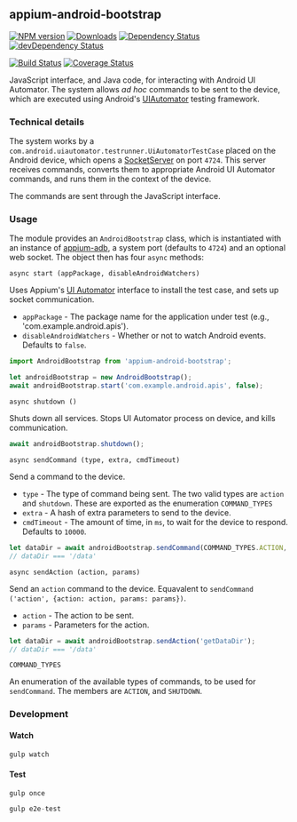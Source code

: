 ## appium-android-bootstrap

[![NPM version](http://img.shields.io/npm/v/appium-android-bootstrap.svg)](https://npmjs.org/package/appium-android-bootstrap)
[![Downloads](http://img.shields.io/npm/dm/appium-android-bootstrap.svg)](https://npmjs.org/package/appium-android-bootstrap)
[![Dependency Status](https://david-dm.org/appium/appium-android-bootstrap/master.svg)](https://david-dm.org/appium/appium-android-bootstrap/master)
[![devDependency Status](https://david-dm.org/appium/appium-android-bootstrap/master/dev-status.svg)](https://david-dm.org/appium/appium-android-bootstrap/master#info=devDependencies)

[![Build Status](https://api.travis-ci.org/appium/appium-android-bootstrap.png?branch=master)](https://travis-ci.org/appium/appium-android-bootstrap)
[![Coverage Status](https://coveralls.io/repos/appium/appium-android-bootstrap/badge.svg?branch=master)](https://coveralls.io/r/appium/appium-android-bootstrap?branch=master)

JavaScript interface, and Java code, for interacting with Android UI Automator. The system allows _ad hoc_ commands to be sent to the device, which are executed using Android's [UIAutomator](http://developer.android.com/tools/testing-support-library/index.html#UIAutomator) testing framework.


### Technical details

The system works by a `com.android.uiautomator.testrunner.UiAutomatorTestCase` placed on the Android device, which opens a [SocketServer](http://docs.oracle.com/javase/7/docs/api/java/net/ServerSocket.html) on port `4724`. This server receives commands, converts them to appropriate Android UI Automator commands, and runs them in the context of the device.

The commands are sent through the JavaScript interface.


### Usage

The module provides an `AndroidBootstrap` class, which is instantiated with an instance of [appium-adb](https://github.com/appium/appium-adb), a system port (defaults to `4724`) and an optional web socket. The object then has four `async` methods:

`async start (appPackage, disableAndroidWatchers)`

Uses Appium's [UI Automator](https://github.com/appium/appium-uiautomator) interface to install the test case, and sets up socket communication.

- `appPackage` - The package name for the application under test (e.g., 'com.example.android.apis').
- `disableAndroidWatchers` - Whether or not to watch Android events. Defaults to `false`.

```js
import AndroidBootstrap from 'appium-android-bootstrap';

let androidBootstrap = new AndroidBootstrap();
await androidBootstrap.start('com.example.android.apis', false);
```


`async shutdown ()`

Shuts down all services. Stops UI Automator process on device, and kills communication.

```js
await androidBootstrap.shutdown();
```


`async sendCommand (type, extra, cmdTimeout)`

Send a command to the device.

- `type` - The type of command being sent. The two valid types are `action` and `shutdown`. These are exported as the enumeration `COMMAND_TYPES`
- `extra` - A hash of extra parameters to send to the device.
- `cmdTimeout` - The amount of time, in `ms`, to wait for the device to respond. Defaults to `10000`.

```js
let dataDir = await androidBootstrap.sendCommand(COMMAND_TYPES.ACTION, {action: 'getDataDir'});
// dataDir === '/data'
```


`async sendAction (action, params)`

Send an `action` command to the device. Equavalent to `sendCommand ('action', {action: action, params: params})`.

- `action` - The action to be sent.
- `params` - Parameters for the action.

```js
let dataDir = await androidBootstrap.sendAction('getDataDir');
// dataDir === '/data'
```


`COMMAND_TYPES`

An enumeration of the available types of commands, to be used for `sendCommand`. The members are `ACTION`, and `SHUTDOWN`.


### Development

#### Watch

```js
gulp watch
```

#### Test

```js
gulp once
```

```js
gulp e2e-test
```
